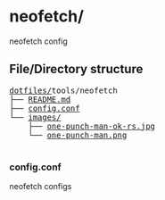 # neofetch/

neofetch config

## File/Directory structure

<pre>
<a href="../../../../">dotfiles/</a>tools/neofetch
├── <a href="./README.md">README.md</a>
├── <a href="./config.conf">config.conf</a>
└── <a href="./images/">images/</a>
    ├── <a href="./images/one-punch-man-ok-rs.jpg">one-punch-man-ok-rs.jpg</a>
    └── <a href="./images/one-punch-man.png">one-punch-man.png</a>

</pre>

### config.conf

neofetch configs
